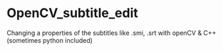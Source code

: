 # OpenCV_subtitle_edit
Changing a properties of the subtitles like .smi, .srt with openCV &amp; C++ (sometimes python included)
